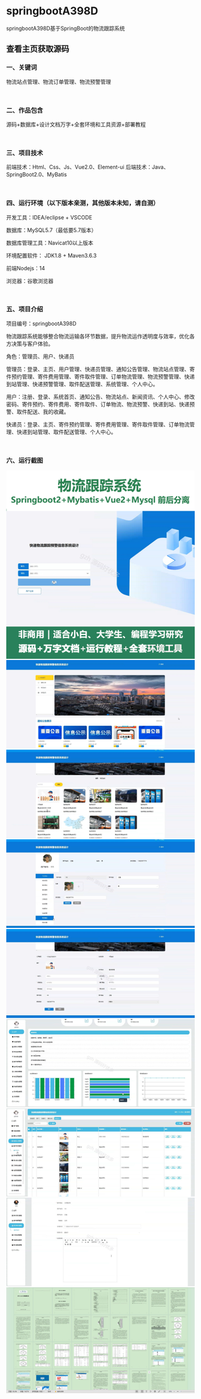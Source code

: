 # springbootA398D
springbootA398D基于SpringBoot的物流跟踪系统
## 查看主页获取源码


### 一、关键词

物流站点管理、物流订单管理、物流预警管理

<br/>

### 二、作品包含

源码+数据库+设计文档万字+全套环境和工具资源+部署教程


<br/>

### 三、项目技术

前端技术：Html、Css、Js、Vue2.0、Element-ui 
后端技术：Java、SpringBoot2.0、MyBatis

  

<br/>

### 四、运行环境（以下版本亲测，其他版本未知，请自测）

开发工具：IDEA/eclipse  + VSCODE

数据库：MySQL5.7（最低要5.7版本）

数据库管理工具：Navicat10以上版本

环境配置软件： JDK1.8 + Maven3.6.3

前端Nodejs：14

浏览器：谷歌浏览器



<br/>

### 五、项目介绍

项目编号：springbootA398D

物流跟踪系统能够整合物流运输各环节数据，提升物流运作透明度与效率，优化各方决策与客户体验。

角色：管理员、用户、快递员

管理员：登录、主页、用户管理、快递员管理、通知公告管理、物流站点管理、寄件预约管理、寄件费用管理、寄件取件管理、订单物流管理、物流预警管理、快递到站管理、快递预警管理、取件配送管理、系统管理、个人中心。

用户：注册、登录、系统首页、通知公告、物流站点、新闻资讯、个人中心、修改密码、寄件预约、寄件费用、寄件取件、订单物流、物流预警、快递到站、快递预警、取件配送、我的收藏。

快递员：登录、主页、寄件预约管理、寄件费用管理、寄件取件管理、订单物流管理、快递到站管理、取件配送管理、个人中心。

<br/>

### 六、运行截图

![cover.png](./cover.png)
![1.png](./1.png)
![2.png](./2.png)
![3.png](./3.png)
![4.png](./4.png)
![5.png](./5.png)
![6.png](./6.png)
![7.png](./7.png)
![8.png](./8.png)
